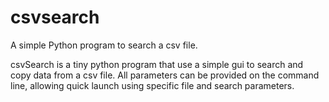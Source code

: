 # csvsearch
A simple Python program to search a csv file.

csvSearch is a tiny python program that use a simple gui to search and copy data from a csv file. All parameters can be provided on the command line, allowing quick launch using specific file and search parameters.
